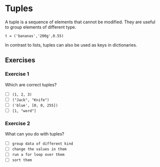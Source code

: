 
# Tuples

A tuple is a sequence of elements that cannot be modified. They are useful to group elements of different type. 

    t = ('bananas','200g',0.55)

In contrast to lists, tuples can also be used as keys in dictionaries.


## Exercises

### Exercise 1

Which are correct tuples?

- [ ] `(1, 2, 3)`
- [ ] `("Jack", "Knife")`
- [ ] `('blue', [0, 0, 255])`
- [ ] `[1, "word"]`

### Exercise 2

What can you do with tuples?

- [ ] `group data of different kind`
- [ ] `change the values in them`
- [ ] `run a for loop over them`
- [ ] `sort them`
